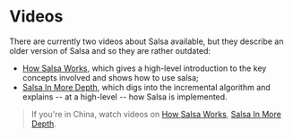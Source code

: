 # Videos

There are currently two videos about Salsa available, but they describe an older version of Salsa and so they are rather outdated:

- [How Salsa Works](https://youtu.be/_muY4HjSqVw), which gives a
  high-level introduction to the key concepts involved and shows how
  to use salsa;
- [Salsa In More Depth](https://www.youtube.com/watch?v=i_IhACacPRY),
  which digs into the incremental algorithm and explains -- at a
  high-level -- how Salsa is implemented.

> If you're in China, watch videos on [How Salsa Works](https://www.bilibili.com/video/BV1Df4y1A7t3/), [Salsa In More Depth](https://www.bilibili.com/video/BV1AM4y1G7E4/).
